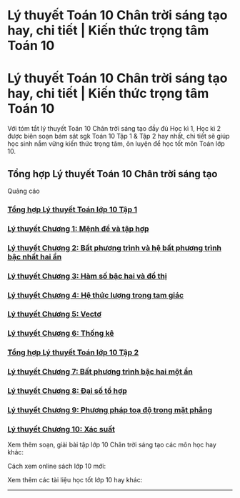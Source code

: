 # Lý thuyết Toán 10 Chân trời sáng tạo hay, chi tiết | Kiến thức trọng tâm Toán 10

# Lý thuyết Toán 10 Chân trời sáng tạo hay, chi tiết | Kiến thức trọng tâm Toán 10

Với tóm tắt lý thuyết Toán 10 Chân trời sáng tạo đầy đủ Học kì 1, Học kì 2 được biên soạn bám sát sgk Toán 10 Tập 1 & Tập 2 hay nhất, chi tiết sẽ giúp học sinh nắm vững kiến thức trọng tâm, ôn luyện để học tốt môn Toán lớp 10.

## Tổng hợp Lý thuyết Toán 10 Chân trời sáng tạo

Quảng cáo

### [**Tổng hợp Lý thuyết Toán lớp 10 Tập 1**](https://vietjack.com/toan-10-ct/ly-thuyet-toan-lop-10-tap-1-chan-troi.jsp)

### [**Lý thuyết Chương 1: Mệnh đề và tập hợp**](https://vietjack.com/toan-10-ct/ly-thuyet-chuong-1-menh-de-va-tap-hop.jsp)

### [**Lý thuyết Chương 2: Bất phương trình và hệ bất phương trình bậc nhất hai ẩn**](https://vietjack.com/toan-10-ct/ly-thuyet-chuong-2-bat-phuong-trinh-va-he-bat-phuong-trinh-bac-nhat-hai-an.jsp)

### [**Lý thuyết Chương 3: Hàm số bậc hai và đồ thị**](https://vietjack.com/toan-10-ct/ly-thuyet-chuong-3-ham-so-bac-hai-va-do-thi.jsp)

### [**Lý thuyết Chương 4: Hệ thức lượng trong tam giác**](https://vietjack.com/toan-10-ct/ly-thuyet-chuong-4-he-thuc-luong-trong-tam-giac.jsp)

### [**Lý thuyết Chương 5: Vectơ**](https://vietjack.com/toan-10-ct/ly-thuyet-chuong-5-vecto.jsp)

### [**Lý thuyết Chương 6: Thống kê**](https://vietjack.com/toan-10-ct/ly-thuyet-chuong-6-thong-ke.jsp)

### [**Tổng hợp Lý thuyết Toán lớp 10 Tập 2**](https://vietjack.com/toan-10-ct/ly-thuyet-toan-lop-10-tap-2-chan-troi.jsp)

### [**Lý thuyết Chương 7: Bất phương trình bậc hai một ẩn**](https://vietjack.com/toan-10-ct/ly-thuyet-chuong-7-bat-phuong-trinh-bac-hai-mot-an.jsp)

### [**Lý thuyết Chương 8: Đại số tổ hợp**](https://vietjack.com/toan-10-ct/ly-thuyet-chuong-8-dai-so-to-hop.jsp)

### [**Lý thuyết Chương 9: Phương pháp toạ độ trong mặt phẳng**](https://vietjack.com/toan-10-ct/ly-thuyet-chuong-9-phuong-phap-toa-do-trong-mat-phang.jsp)

### [**Lý thuyết Chương 10: Xác suất**](https://vietjack.com/toan-10-ct/ly-thuyet-chuong-10-xac-suat.jsp)

Xem thêm soạn, giải bài tập lớp 10 Chân trời sáng tạo các môn học hay khác:

Cách xem online sách lớp 10 mới:

Xem thêm các tài liệu học tốt lớp 10 hay khác:

* * *
